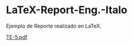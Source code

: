 # LaTeX-Report-Eng.-Italo


Ejemplo de Reporte realizado en LaTeX.


[TE-5.pdf](https://github.com/italoVargas/LaTeX-Report-Eng.-Italo/files/9871983/TE-5.pdf)







